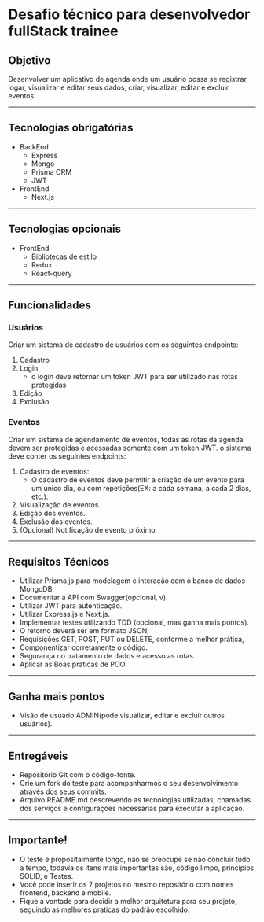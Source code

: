 # Desafio técnico para desenvolvedor fullStack trainee

## Objetivo
Desenvolver um aplicativo de agenda onde um usuário possa se registrar, logar, visualizar e editar seus dados, criar, visualizar, editar e excluir eventos.
______

## Tecnologias obrigatórias
- BackEnd
	- Express
	- Mongo
	- Prisma ORM
	- JWT
- FrontEnd
	- Next.js
______
## Tecnologias opcionais
- FrontEnd
	- Bibliotecas de estilo
	- Redux
	- React-query
______
## Funcionalidades
### Usuários
Criar um sistema de cadastro de usuários com os seguintes endpoints:
1. Cadastro
2. Login
	- o login deve retornar um token JWT para ser utilizado nas rotas protegidas
3. Edição
4. Exclusão
### Eventos
Criar um sistema de agendamento de eventos, todas as rotas da agenda devem ser protegidas e acessadas somente com um token JWT.
o sistema deve conter os seguintes endpoints:
1. Cadastro de eventos:
	- O cadastro de eventos deve permitir a criação de um evento para um único dia, ou com repetições(EX: a cada semana, a cada 2 dias, etc.).
2. Visualização de eventos.
3. Edição dos eventos.
4. Exclusão dos eventos.
5. (Opcional) Notificação de evento próximo.
______
## Requisitos Técnicos
- Utilizar Prisma.js para modelagem e interação com o banco de dados MongoDB.
- Documentar a API com Swagger(opcional, v).
- Utilizar JWT para autenticação.
- Utilizar Express.js e Next.js.
- Implementar testes utilizando TDD (opcional, mas ganha mais pontos).
- O retorno deverá ser em formato JSON;
- Requisições GET, POST, PUT ou DELETE, conforme a melhor prática,
- Componentizar corretamente o código.
- Segurança no tratamento de dados e acesso as rotas.
- Aplicar as Boas praticas de POO
______
## Ganha mais pontos
- Visão de usuário ADMIN(pode visualizar, editar e excluir outros usuários).
______
## Entregáveis

- Repositório Git com o código-fonte.
- Crie um fork do teste para acompanharmos o seu desenvolvimento através dos seus commits.
- Arquivo README.md descrevendo as tecnologias utilizadas, chamadas dos serviços e configurações necessárias para executar a aplicação.
______
## Importante!
- O teste é propositalmente longo, não se preocupe se não concluir tudo a tempo, todavia os itens mais importantes são, código limpo, princípios SOLID, e Testes.
- Você pode inserir os 2 projetos no mesmo repositório com nomes frontend, backend e mobile.
- Fique a vontade para decidir a melhor arquitetura para seu projeto, seguindo as melhores praticas do padrão escolhido.
